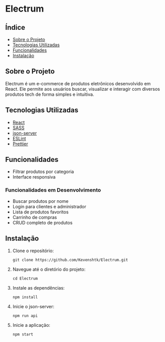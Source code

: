 # Electrum

## Índice

- [Sobre o Projeto](#sobre-o-projeto)
- [Tecnologias Utilizadas](#tecnologias-utilizadas)
- [Funcionalidades](#funcionalidades)
- [Instalação](#instalação)

## Sobre o Projeto

Electrum é um e-commerce de produtos eletrônicos desenvolvido em React. Ele permite aos usuários buscar, visualizar e interagir com diversos produtos tech de forma simples e intuitiva.

## Tecnologias Utilizadas

- [React](https://reactjs.org/)
- [SASS](https://sass-lang.com/)
- [json-server](https://www.npmjs.com/package/json-server)
- [ESLint](https://eslint.org)
- [Prettier](https://prettier.io)

## Funcionalidades

- Filtrar produtos por categoria
- Interface responsiva

### Funcionalidades em Desenvolvimento

- Buscar produtos por nome
- Login para clientes e administrador
- Lista de produtos favoritos
- Carrinho de compras
- CRUD completo de produtos

## Instalação

1. Clone o repositório:
   ```terminal
   git clone https://github.com/Kevenshtk/Electrum.git

2. Navegue até o diretório do projeto:
   ```terminal
   cd Electrum

3. Instale as dependências:
   ```terminal
   npm install

4. Inicie o json-server:
   ```terminal
   npm run api
   
5. Inicie a aplicação:
   ```terminal
   npm start

